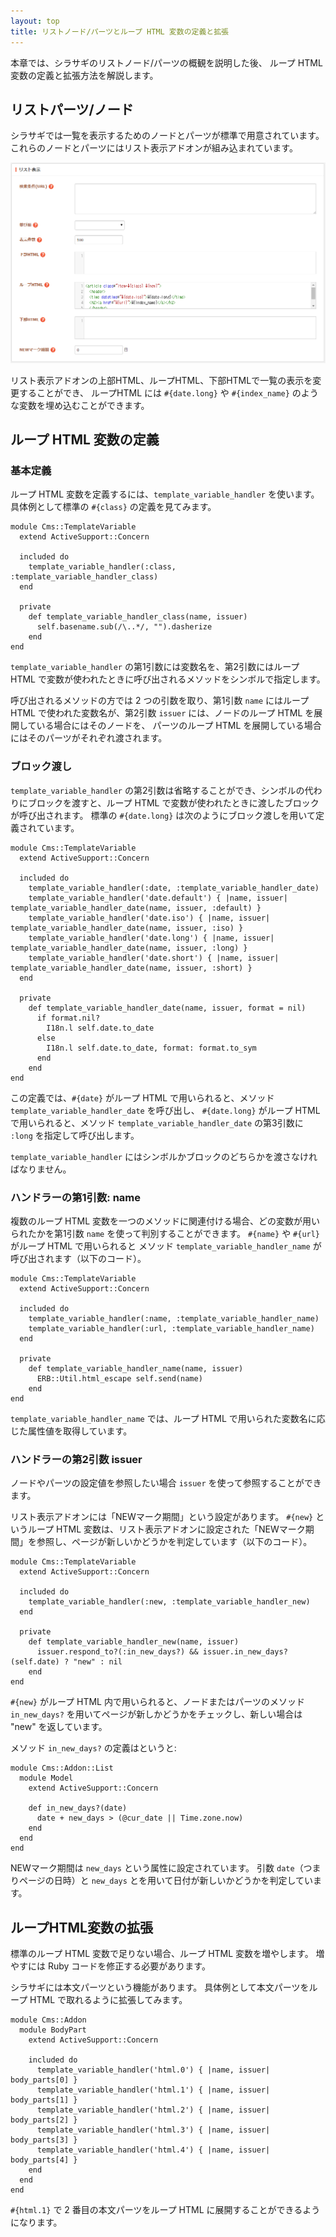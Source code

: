 ```yaml
---
layout: top
title: リストノード/パーツとループ HTML 変数の定義と拡張
---
```


本章では、シラサギのリストノード/パーツの概観を説明した後、
ループ HTML 変数の定義と拡張方法を解説します。

## リストパーツ/ノード

シラサギでは一覧を表示するためのノードとパーツが標準で用意されています。
これらのノードとパーツにはリスト表示アドオンが組み込まれています。

![リスト表示アドオン](/images/page_list_addon.png)

リスト表示アドオンの上部HTML、ループHTML、下部HTMLで一覧の表示を変更することができ、
ループHTML には `#{date.long}` や `#{index_name}` のような変数を埋め込むことができます。

## ループ HTML 変数の定義

### 基本定義

ループ HTML 変数を定義するには、`template_variable_handler` を使います。
具体例として標準の `#{class}` の定義を見てみます。

~~~
module Cms::TemplateVariable
  extend ActiveSupport::Concern

  included do
    template_variable_handler(:class, :template_variable_handler_class)
  end

  private
    def template_variable_handler_class(name, issuer)
      self.basename.sub(/\..*/, "").dasherize
    end
end
~~~

`template_variable_handler` の第1引数には変数名を、第2引数にはループ HTML で変数が使われたときに呼び出されるメソッドをシンボルで指定します。


呼び出されるメソッドの方では 2 つの引数を取り、第1引数 `name` にはループ HTML で使われた変数名が、第2引数 `issuer` には、ノードのループ HTML を展開している場合にはそのノードを、
パーツのループ HTML を展開している場合にはそのパーツがそれぞれ渡されます。

### ブロック渡し

`template_variable_handler` の第2引数は省略することができ、シンボルの代わりにブロックを渡すと、ループ HTML で変数が使われたときに渡したブロックが呼び出されます。
標準の `#{date.long}` は次のようにブロック渡しを用いて定義されています。

~~~
module Cms::TemplateVariable
  extend ActiveSupport::Concern

  included do
    template_variable_handler(:date, :template_variable_handler_date)
    template_variable_handler('date.default') { |name, issuer| template_variable_handler_date(name, issuer, :default) }
    template_variable_handler('date.iso') { |name, issuer| template_variable_handler_date(name, issuer, :iso) }
    template_variable_handler('date.long') { |name, issuer| template_variable_handler_date(name, issuer, :long) }
    template_variable_handler('date.short') { |name, issuer| template_variable_handler_date(name, issuer, :short) }
  end

  private
    def template_variable_handler_date(name, issuer, format = nil)
      if format.nil?
        I18n.l self.date.to_date
      else
        I18n.l self.date.to_date, format: format.to_sym
      end
    end
end
~~~

この定義では、`#{date}` がループ HTML で用いられると、メソッド `template_variable_handler_date` を呼び出し、
`#{date.long}` がループ HTML で用いられると、メソッド `template_variable_handler_date` の第3引数に `:long` を指定して呼び出します。

`template_variable_handler` にはシンボルかブロックのどちらかを渡さなければなりません。

### ハンドラーの第1引数: name

複数のループ HTML 変数を一つのメソッドに関連付ける場合、どの変数が用いられたかを第1引数 `name` を使って判別することができます。
`#{name}` や `#{url}` がループ HTML で用いられると メソッド `template_variable_handler_name` が呼び出されます（以下のコード）。

~~~
module Cms::TemplateVariable
  extend ActiveSupport::Concern

  included do
    template_variable_handler(:name, :template_variable_handler_name)
    template_variable_handler(:url, :template_variable_handler_name)
  end

  private
    def template_variable_handler_name(name, issuer)
      ERB::Util.html_escape self.send(name)
    end
end
~~~

`template_variable_handler_name` では、ループ HTML で用いられた変数名に応じた属性値を取得しています。

### ハンドラーの第2引数 issuer

ノードやパーツの設定値を参照したい場合 `issuer` を使って参照することができます。

リスト表示アドオンには「NEWマーク期間」という設定があります。
`#{new}` というループ HTML 変数は、リスト表示アドオンに設定された「NEWマーク期間」を参照し、ページが新しいかどうかを判定しています（以下のコード）。

~~~
module Cms::TemplateVariable
  extend ActiveSupport::Concern

  included do
    template_variable_handler(:new, :template_variable_handler_new)
  end

  private
    def template_variable_handler_new(name, issuer)
      issuer.respond_to?(:in_new_days?) && issuer.in_new_days?(self.date) ? "new" : nil
    end
end
~~~

`#{new}` がループ HTML 内で用いられると、ノードまたはパーツのメソッド `in_new_days?` を用いてページが新しかどうかをチェックし、新しい場合は "new" を返しています。

メソッド `in_new_days?` の定義はというと:

~~~
module Cms::Addon::List
  module Model
    extend ActiveSupport::Concern

    def in_new_days?(date)
      date + new_days > (@cur_date || Time.zone.now)
    end
  end
end
~~~

NEWマーク期間は `new_days` という属性に設定されています。
引数 `date`（つまりページの日時）と `new_days` とを用いて日付が新しいかどうかを判定しています。


## ループHTML変数の拡張

標準のループ HTML 変数で足りない場合、ループ HTML 変数を増やします。
増やすには Ruby コードを修正する必要があります。

シラサギには本文パーツという機能があります。
具体例として本文パーツをループ HTML で取れるように拡張してみます。

~~~
module Cms::Addon
  module BodyPart
    extend ActiveSupport::Concern

    included do
      template_variable_handler('html.0') { |name, issuer| body_parts[0] }
      template_variable_handler('html.1') { |name, issuer| body_parts[1] }
      template_variable_handler('html.2') { |name, issuer| body_parts[2] }
      template_variable_handler('html.3') { |name, issuer| body_parts[3] }
      template_variable_handler('html.4') { |name, issuer| body_parts[4] }
    end
  end
end
~~~

`#{html.1}` で 2 番目の本文パーツをループ HTML に展開することができるようになります。
